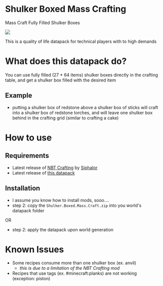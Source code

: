# Shulker Boxed Mass Crafting
 Mass Craft Fully Filled Shulker Boxes
 
<img src="https://media1.giphy.com/media/9OjFvyHFpQVwJ2uQeI/giphy.gif?cid=790b7611524d6e676db491d45f878e6451209edc46f0a686&rid=giphy.gif&ct=g">

 This is a quality of life datapack for technical players with to high demands

# What does this datapack do?

You can use fully filled (27 * 64 items) shulker boxes directly in the crafting table, and get a shulker box filled with the desired item

## Example

- putting a shulker box of redstone above a shulker box of sticks will craft into a shulker box of redstone torches, and will leave one shulker box behind in the crafting grid (similar to crafting a cake)


# How to use

## Requirements
- Latest release of [NBT Crafting](https://www.curseforge.com/minecraft/mc-mods/nbt-crafting) by [Siphalor](https://github.com/Siphalor/)
- Latest release of [this datapack](https://github.com/Tom3s/shulkerboxed-masscrafting/releases)

## Installation
- I assume you know how to install mods, sooo....
- step 2: copy the `Shulker.Boxed.Mass.Craft.zip` into you world's datapack folder

OR

- step 2: apply the datapack upon world generation


# Known Issues

- Some recipes consume more than one shulker box (ex. anvil)
    - _this is due to a limitation of the NBT Crafting mod_
- Recipes that use tags (ex. #minecraft:planks) are not working (exception: piston)
